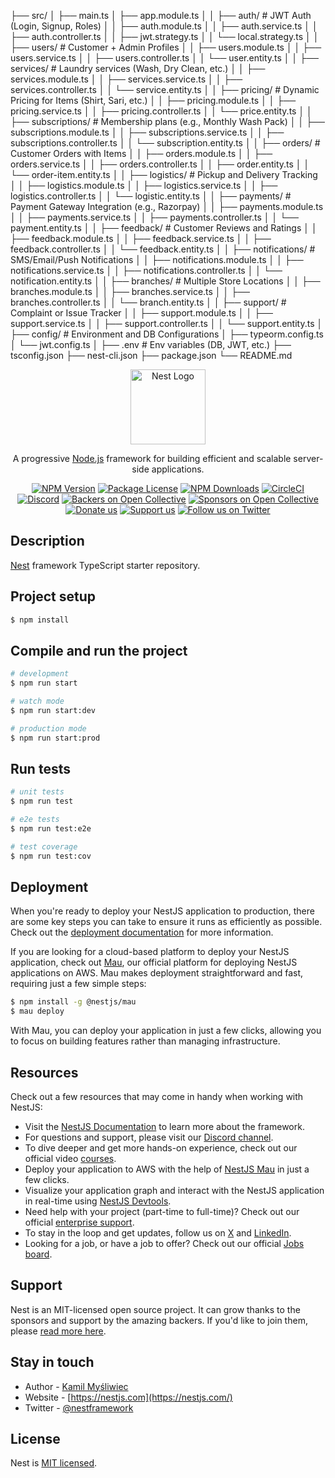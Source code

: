 			
├── src/
│   ├── main.ts
│   ├── app.module.ts
│
│   ├── auth/                     # JWT Auth (Login, Signup, Roles)
│   │   ├── auth.module.ts
│   │   ├── auth.service.ts
│   │   ├── auth.controller.ts
│   │   ├── jwt.strategy.ts
│   │   └── local.strategy.ts
│
│   ├── users/                    # Customer + Admin Profiles
│   │   ├── users.module.ts
│   │   ├── users.service.ts
│   │   ├── users.controller.ts
│   │   └── user.entity.ts
│
│   ├── services/                 # Laundry services (Wash, Dry Clean, etc.)
│   │   ├── services.module.ts
│   │   ├── services.service.ts
│   │   ├── services.controller.ts
│   │   └── service.entity.ts
│
│   ├── pricing/                  # Dynamic Pricing for Items (Shirt, Sari, etc.)
│   │   ├── pricing.module.ts
│   │   ├── pricing.service.ts
│   │   ├── pricing.controller.ts
│   │   └── price.entity.ts
│
│   ├── subscriptions/           # Membership plans (e.g., Monthly Wash Pack)
│   │   ├── subscriptions.module.ts
│   │   ├── subscriptions.service.ts
│   │   ├── subscriptions.controller.ts
│   │   └── subscription.entity.ts
│
│   ├── orders/                  # Customer Orders with Items
│   │   ├── orders.module.ts
│   │   ├── orders.service.ts
│   │   ├── orders.controller.ts
│   │   ├── order.entity.ts
│   │   └── order-item.entity.ts
│
│   ├── logistics/               # Pickup and Delivery Tracking
│   │   ├── logistics.module.ts
│   │   ├── logistics.service.ts
│   │   ├── logistics.controller.ts
│   │   └── logistic.entity.ts
│
│   ├── payments/                # Payment Gateway Integration (e.g., Razorpay)
│   │   ├── payments.module.ts
│   │   ├── payments.service.ts
│   │   ├── payments.controller.ts
│   │   └── payment.entity.ts
│
│   ├── feedback/                # Customer Reviews and Ratings
│   │   ├── feedback.module.ts
│   │   ├── feedback.service.ts
│   │   ├── feedback.controller.ts
│   │   └── feedback.entity.ts
│
│   ├── notifications/           # SMS/Email/Push Notifications
│   │   ├── notifications.module.ts
│   │   ├── notifications.service.ts
│   │   ├── notifications.controller.ts
│   │   └── notification.entity.ts
│
│   ├── branches/                # Multiple Store Locations
│   │   ├── branches.module.ts
│   │   ├── branches.service.ts
│   │   ├── branches.controller.ts
│   │   └── branch.entity.ts
│
│   ├── support/                 # Complaint or Issue Tracker
│   │   ├── support.module.ts
│   │   ├── support.service.ts
│   │   ├── support.controller.ts
│   │   └── support.entity.ts
│
├── config/                      # Environment and DB Configurations
│   ├── typeorm.config.ts
│   └── jwt.config.ts
│
├── .env                         # Env variables (DB, JWT, etc.)
├── tsconfig.json
├── nest-cli.json
├── package.json
└── README.md



<p align="center">
  <a href="http://nestjs.com/" target="blank"><img src="https://nestjs.com/img/logo-small.svg" width="120" alt="Nest Logo" /></a>
</p>

[circleci-image]: https://img.shields.io/circleci/build/github/nestjs/nest/master?token=abc123def456
[circleci-url]: https://circleci.com/gh/nestjs/nest

  <p align="center">A progressive <a href="http://nodejs.org" target="_blank">Node.js</a> framework for building efficient and scalable server-side applications.</p>
    <p align="center">
<a href="https://www.npmjs.com/~nestjscore" target="_blank"><img src="https://img.shields.io/npm/v/@nestjs/core.svg" alt="NPM Version" /></a>
<a href="https://www.npmjs.com/~nestjscore" target="_blank"><img src="https://img.shields.io/npm/l/@nestjs/core.svg" alt="Package License" /></a>
<a href="https://www.npmjs.com/~nestjscore" target="_blank"><img src="https://img.shields.io/npm/dm/@nestjs/common.svg" alt="NPM Downloads" /></a>
<a href="https://circleci.com/gh/nestjs/nest" target="_blank"><img src="https://img.shields.io/circleci/build/github/nestjs/nest/master" alt="CircleCI" /></a>
<a href="https://discord.gg/G7Qnnhy" target="_blank"><img src="https://img.shields.io/badge/discord-online-brightgreen.svg" alt="Discord"/></a>
<a href="https://opencollective.com/nest#backer" target="_blank"><img src="https://opencollective.com/nest/backers/badge.svg" alt="Backers on Open Collective" /></a>
<a href="https://opencollective.com/nest#sponsor" target="_blank"><img src="https://opencollective.com/nest/sponsors/badge.svg" alt="Sponsors on Open Collective" /></a>
  <a href="https://paypal.me/kamilmysliwiec" target="_blank"><img src="https://img.shields.io/badge/Donate-PayPal-ff3f59.svg" alt="Donate us"/></a>
    <a href="https://opencollective.com/nest#sponsor"  target="_blank"><img src="https://img.shields.io/badge/Support%20us-Open%20Collective-41B883.svg" alt="Support us"></a>
  <a href="https://twitter.com/nestframework" target="_blank"><img src="https://img.shields.io/twitter/follow/nestframework.svg?style=social&label=Follow" alt="Follow us on Twitter"></a>
</p>
  <!--[![Backers on Open Collective](https://opencollective.com/nest/backers/badge.svg)](https://opencollective.com/nest#backer)
  [![Sponsors on Open Collective](https://opencollective.com/nest/sponsors/badge.svg)](https://opencollective.com/nest#sponsor)-->

## Description

[Nest](https://github.com/nestjs/nest) framework TypeScript starter repository.

## Project setup

```bash
$ npm install
```

## Compile and run the project

```bash
# development
$ npm run start

# watch mode
$ npm run start:dev

# production mode
$ npm run start:prod
```

## Run tests

```bash
# unit tests
$ npm run test

# e2e tests
$ npm run test:e2e

# test coverage
$ npm run test:cov
```

## Deployment

When you're ready to deploy your NestJS application to production, there are some key steps you can take to ensure it runs as efficiently as possible. Check out the [deployment documentation](https://docs.nestjs.com/deployment) for more information.

If you are looking for a cloud-based platform to deploy your NestJS application, check out [Mau](https://mau.nestjs.com), our official platform for deploying NestJS applications on AWS. Mau makes deployment straightforward and fast, requiring just a few simple steps:

```bash
$ npm install -g @nestjs/mau
$ mau deploy
```

With Mau, you can deploy your application in just a few clicks, allowing you to focus on building features rather than managing infrastructure.

## Resources

Check out a few resources that may come in handy when working with NestJS:

- Visit the [NestJS Documentation](https://docs.nestjs.com) to learn more about the framework.
- For questions and support, please visit our [Discord channel](https://discord.gg/G7Qnnhy).
- To dive deeper and get more hands-on experience, check out our official video [courses](https://courses.nestjs.com/).
- Deploy your application to AWS with the help of [NestJS Mau](https://mau.nestjs.com) in just a few clicks.
- Visualize your application graph and interact with the NestJS application in real-time using [NestJS Devtools](https://devtools.nestjs.com).
- Need help with your project (part-time to full-time)? Check out our official [enterprise support](https://enterprise.nestjs.com).
- To stay in the loop and get updates, follow us on [X](https://x.com/nestframework) and [LinkedIn](https://linkedin.com/company/nestjs).
- Looking for a job, or have a job to offer? Check out our official [Jobs board](https://jobs.nestjs.com).

## Support

Nest is an MIT-licensed open source project. It can grow thanks to the sponsors and support by the amazing backers. If you'd like to join them, please [read more here](https://docs.nestjs.com/support).

## Stay in touch

- Author - [Kamil Myśliwiec](https://twitter.com/kammysliwiec)
- Website - [https://nestjs.com](https://nestjs.com/)
- Twitter - [@nestframework](https://twitter.com/nestframework)

## License

Nest is [MIT licensed](https://github.com/nestjs/nest/blob/master/LICENSE).
